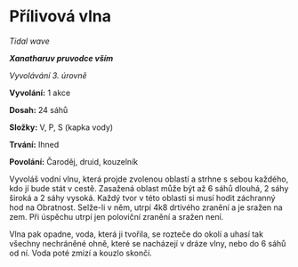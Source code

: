 # Přílivová vlna

*Tidal wave*

***Xanatharuv pruvodce vším***

*Vyvolávání 3. úrovně*

**Vyvolání:** 1 akce

**Dosah:** 24 sáhů

**Složky:** V, P, S (kapka vody)

**Trvání:** Ihned

**Povolání:** Čaroděj, druid, kouzelník

Vyvoláš vodní vlnu, která projde zvolenou oblastí a strhne s sebou každého, kdo jí bude stát v cestě. Zasažená oblast může být až 6 sáhů dlouhá, 2 sáhy široká a 2 sáhy vysoká. Každý tvor v této oblasti si musí hodit záchranný hod na Obratnost. Selže-li v něm, utrpí 4k8 drtivého zranění a je sražen na zem. Při úspěchu utrpí jen poloviční zranění a sražen není.

Vlna pak opadne, voda, která ji tvořila, se rozteče do okolí a uhasí tak všechny nechráněné ohně, které se nacházejí v dráze vlny, nebo do 6 sáhů od ní. Voda poté zmizí a kouzlo skončí.